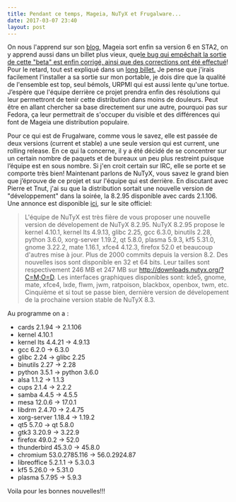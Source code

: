 ```yaml
---
title: Pendant ce temps, Mageia, NuTyX et Frugalware...
date: 2017-03-07 23:40
layout: post
---
```


On nous l'apprend sur son
[blog](http://blog.mageia.org/fr/2017/03/06/une-nouvelle-etape-vers-mageia-6-est-franchie-voici-sta2/),
Mageia sort enfin sa version 6 en STA2, on y apprend aussi dans un
billet plus vieux, que[le bug qui empêchait la sortie de cette "beta"
est enfin corrigé, ainsi que des corrections ont été
effectué](http://blog.mageia.org/fr/2017/03/03/chronique-hebdomadaire-2017-semaine-9/)!
Pour le retard, tout est expliqué dans un [long
billet.](https://blog.mageia.org/fr/2017/02/20/ou-en-est-donc-mageia-6/)
Je pense que j'irais facilement l'installer a sa sortie sur mon
portable, je dois dire que la qualité de l'ensemble est top, seul
bémols, URPMI qui est aussi lente qu'une tortue. J’espère que l'équipe
derrière ce projet prendra enfin des résolutions qui leur permettront de
tenir cette distribution dans moins de douleurs. Peut être en allant
chercher sa base directement sur une autre, pourquoi pas sur Fedora, ça
leur permettrait de s'occuper du visible et des différences qui font de
Mageia une distribution populaire.  
<!--more-->  
Pour ce qui est de Frugalware, comme vous le savez, elle est passée de
deux versions (current et stable) a une seule version qui est current,
une rolling release. En ce qui la concerne, il y a été décidé de se
concentrer sur un certain nombre de paquets et de bureaux un peu plus
restreint puisque l’équipe est en sous nombre. Si j'en croit certain sur
IRC, elle se porte et se comporte très bien! Maintenant parlons de
NuTyX, vous savez le grand bien que j’éprouve de ce projet et sur
l'équipe qui est derrière. En discutant avec Pierre et Tnut, j'ai su que
la distribution sortait une nouvelle version de "développement" dans la
soirée, la 8.2.95 disponible avec cards 2.1.106. Une annonce est
disponible [ici](http://nutyx.org/fr/news), sur le site officiel:  

> L'équipe de NuTyX est très fière de vous proposer une nouvelle version
> de dévelopement de NuTyX 8.2.95. NuTyX 8.2.95 propose le kernel
> 4.10.1, kernel lts 4.9.13, glibc 2.25, gcc 6.3.0, binutils 2.28,
> python 3.6.0, xorg-server 1.19.2, qt 5.8.0, plasma 5.9.3, kf5 5.31.0,
> gnome 3.22.2, mate 1.16.1, xfce4 4.12.3, firefox 52.0 et beaucoup
> d'autres mise à jour. Plus de 2000 commits depuis la version 8.2. Des
> nouvelles isos sont disponible en 32 et 64 bits. Leur tailles sont
> respectivement 246 MB et 247 MB sur
> http://downloads.nutyx.org/?C=M;O=D. Les interfaces graphiques
> disponibles sont: kde5, gnome, mate, xfce4, lxde, flwm, jwm,
> ratpoison, blackbox, openbox, twm, etc. Cinquième et si tout se passe
> bien, dernière version de dévelopement de la prochaine version stable
> de NuTyX 8.3.
> </p>

Au programme on a :

-   cards 2.1.94 -&gt; 2.1.106
-   kernel 4.10.1
-   kernel lts 4.4.21 -&gt; 4.9.13
-   gcc 6.2.0 -&gt; 6.3.0
-   glibc 2.24 -&gt; glibc 2.25
-   binutils 2.27 -&gt; 2.28
-   python 3.5.1 -&gt; python 3.6.0
-   alsa 1.1.2 -&gt; 1.1.3
-   cups 2.1.4 -&gt; 2.2.2
-   samba 4.4.5 -&gt; 4.5.5
-   mesa 12.0.6 -&gt; 17.0.1
-   libdrm 2.4.70 -&gt; 2.4.75
-   xorg-server 1.18.4 -&gt; 1.19.2
-   qt5 5.7.0 -&gt; qt 5.8.0
-   gtk3 3.20.9 -&gt; 3.22.9
-   firefox 49.0.2 -&gt; 52.0
-   thunderbird 45.3.0 -&gt; 45.8.0
-   chromium 53.0.2785.116 -&gt; 56.0.2924.87
-   libreoffice 5.2.1.1 -&gt; 5.3.0.3
-   kf5 5.26.0 -&gt; 5.31.0
-   plasma 5.7.95 -&gt; 5.9.3

Voila pour les bonnes nouvelles!!!
